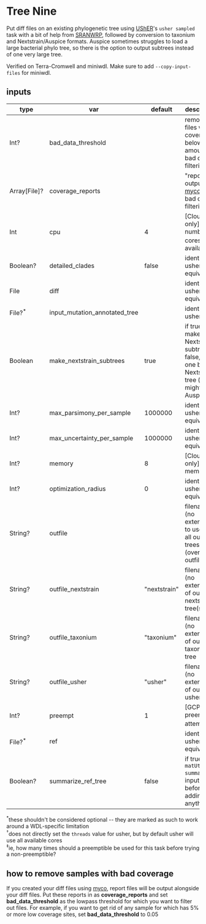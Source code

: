 # Tree Nine
Put diff files on an existing phylogenetic tree using [UShER](https://www.nature.com/articles/s41588-021-00862-7)'s `usher sampled` task with a bit of help from [SRANWRP](https://www.github.com/aofarrel/SRANWRP), followed by conversion to taxonium and Nextstrain/Auspice formats. Auspice sometimes struggles to load a large bacterial phylo tree, so there is the option to output subtrees instead of one very large tree.

Verified on Terra-Cromwell and miniwdl. Make sure to add `--copy-input-files` for miniwdl.
 
## inputs
| type    	        | var                        	| default 	| description                                                           |
|--------------     |----------------------------	|---------	|-----------------------------------------------------------------------|
| Int?              | bad_data_threshold            |        	| remove files with coverage below this amount for bad data filtering   |
| Array[File]?      | coverage_reports              |        	| "reports" output from [myco](https://github.com/aofarrel/myco) for bad data filtering  |
| Int     	        | cpu                        	| 4       	| [Cloud only] number of cores<sup>†</sup> available                    |
| Boolean? 	        | detailed_clades            	| false   	| identical to usher equivalent                                         |
| File    	        | diff                       	|         	| identical to usher equivalent                                         |
| File?<sup>*</sup> | input_mutation_annotated_tree |         	| identical to usher i                                                  |
| Boolean           | make_nextstrain_subtrees      | true   	| if true, make Nextstrain subtrees; if false, make one big Nextstrain tree (which might lag in Auspice)  |
| Int?           	| max_parsimony_per_sample   	| 1000000 	| identical to usher equivalent                                         |
| Int?           	| max_uncertainty_per_sample 	| 1000000 	| identical to usher equivalent                                         |
| Int?           	| memory                     	| 8       	| [Cloud only] memory                                                   |
| Int?     	        | optimization_radius        	| 0       	| identical to usher equivalent                                         |
| String?        	| outfile                    	|        	| filename (no extension) to use on all output trees (overrides outfile_\*) |
| String?        	| outfile_nextstrain           	| "nextstrain"	| filename (no extension) of output nextstrain tree(s)              |
| String?        	| outfile_taxonium           	| "taxonium"	| filename (no extension) of output taxonium tree                   |
| String?        	| outfile_usher              	| "usher"	| filename (no extension) of output usher tree                          |
| Int?           	| preempt                    	| 1       	| [GCP only] preemptible attempts<sup>‡</sup>                           |
| File?<sup>*</sup> | ref                           |         	| identical to usher equivalent                                         |
| Boolean? 	        | summarize_ref_tree         	| false   	| if true, run `matUtils summary` on input tree before adding anything  |

<sup>*</sup>these shouldn't be considered optional -- they are marked as such to work around a WDL-specific limitation  
<sup>†</sup>does not directly set the `threads` value for usher, but by default usher will use all available cores  
<sup>‡</sup>ie, how many times should a preemptible be used for this task before trying a non-preemptible?  


## how to remove samples with bad coverage
If you created your diff files using [myco](https://github.com/aofarrel/myco), report files will be output alongside your diff files. Put these reports in as **coverage_reports** and set **bad_data_threshold** as the lowpass threshold for which you want to filter out files. For example, if you want to get rid of any sample for which has 5% or more low coverage sites, set **bad_data_threshold** to 0.05